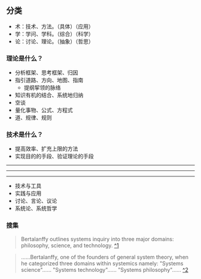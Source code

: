 ## 分类
- 术：技术、方法。（具体）（应用）
- 学：学问、学科。（综合）（科学）
- 论：讨论、理论。（抽象）（哲思）


### 理论是什么？
- 分析框架、思考框架、归因
- 指引道路、方向、地图、指南
  - 提纲挈领的脉络
- 知识有机的结合、系统地归纳
- 空谈
- 量化事物、公式、方程式
- 道、规律、规则


### 技术是什么？
- 提高效率、扩充上限的方法
- 实现目的的手段、验证理论的手段

---
---
---

- 技术与工具
- 实践与应用
- 讨论、言论、议论
- 系统论、系统哲学

### 搜集
[ ^1]: https://en.wikipedia.org/wiki/Systems_theory#General_systems_research_and_systems_inquiry
>Bertalanffy outlines systems inquiry into three major domains: philosophy, science, and technology. [ ^1]

[ ^2]: https://en.wikipedia.org/wiki/Systems_philosophy#Overview
>……Bertalanffy, one of the founders of general system theory, when he categorized three domains within systemics namely: 
>"Systems science"……
>"Systems technology"……
>"Systems philosophy"……
>[ ^2]
